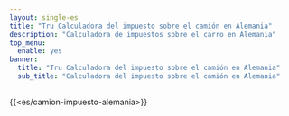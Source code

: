 ```yaml
---
layout: single-es
title: "Tru Calculadora del impuesto sobre el camión en Alemania"
description: "Calculadora de impuestos sobre el carro en Alemania"
top_menu:
  enable: yes
banner:
  title: "Tru Calculadora del impuesto sobre el camión en Alemania"
  sub_title: "Calculadora del impuesto sobre el camión en Alemania"
---
```


{{<es/camion-impuesto-alemania>}}




